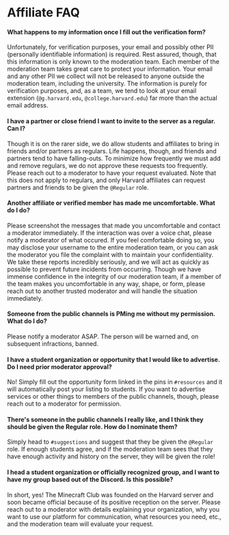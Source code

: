# Affiliate FAQ 

#### What happens to my information once I fill out the verification form?
Unfortunately, for verification purposes, your email and possibly other PII (personally identifiable information) is required. Rest assured, though, that this information is only known to the moderation team. Each member of the moderation team takes great care to protect your information. Your email and any other PII we collect will not be released to anyone outside the moderation team, including the university. The information is purely for verification purposes, and, as a team, we tend to look at your email extension (`@g.harvard.edu`, `@college.harvard.edu`) far more than the actual email address.

#### I have a partner or close friend I want to invite to the server as a regular. Can I? 
Though it is on the rarer side, we do allow students and affiliates to bring in friends and/or partners as regulars. Life happens, though, and friends and partners tend to have falling-outs. To minimize how frequently we must add and remove regulars, we do not approve these requests too frequently. Please reach out to a moderator to have your request evaluated. Note that this does not apply to regulars, and only Harvard affiliates can request partners and friends to be given the `@Regular` role.

#### Another affiliate or verified member has made me uncomfortable. What do I do? 
Please screenshot the messages that made you uncomfortable and contact a moderator immediately. If the interaction was over a voice chat, please notify a moderator of what occured. If you feel comfortable doing so, you may disclose your username to the entire moderation team, or you can ask the moderator you file the complaint with to maintain your confidentiality. We take these reports incredibly seriously, and we will act as quickly as possible to prevent future incidents from occurring. Though we have immense confidence in the integrity of our moderation team, if a member of the team makes you uncomfortable in any way, shape, or form, please reach out to another trusted moderator and will handle the situation immediately. 

#### Someone from the public channels is PMing me without my permission. What do I do? 
Please notify a moderator ASAP. The person will be warned and, on subsequent infractions, banned. 

#### I have a student organization or opportunity that I would like to advertise. Do I need prior moderator approval?
No! Simply fill out the opportunity form linked in the pins in `#resources` and it will automatically post your listing to students. If you want to advertise services or other things to members of the public channels, though, please reach out to a moderator for permission. 

#### There's someone in the public channels I really like, and I think they should be given the Regular role. How do I nominate them?
Simply head to `#suggestions` and suggest that they be given the `@Regular` role. If enough students agree, and if the moderation team sees that they have enough activity and history on the server, they will be given the role! 

#### I head a student organization or officially recognized group, and I want to have my group based out of the Discord. Is this possible?
In short, yes! The Minecraft Club was founded on the Harvard server and soon became official because of its positive reception on the server. Please reach out to a moderator with details explaining your organization, why you want to use our platform for communication, what resources you need, etc., and the moderation team will evaluate your request. 